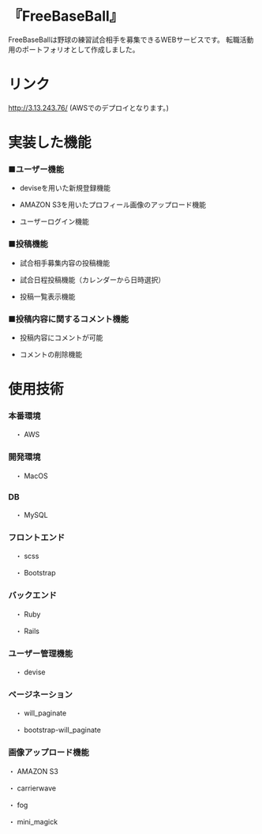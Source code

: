 # 『FreeBaseBall』  


FreeBaseBallは野球の練習試合相手を募集できるWEBサービスです。
転職活動用のポートフォリオとして作成しました。  




# リンク  



http://3.13.243.76/
(AWSでのデプロイとなります。)  





# 実装した機能  


### ■ユーザー機能  

* deviseを用いた新規登録機能  

* AMAZON S3を用いたプロフィール画像のアップロード機能  

* ユーザーログイン機能  


### ■投稿機能  

* 試合相手募集内容の投稿機能  

* 試合日程投稿機能（カレンダーから日時選択）  

* 投稿一覧表示機能  


### ■投稿内容に関するコメント機能  


* 投稿内容にコメントが可能  

* コメントの削除機能  




# 使用技術  


### 本番環境  

　・ AWS  

### 開発環境  

　・ MacOS  


### DB  

　・ MySQL  

### フロントエンド  

　・ scss  

　・ Bootstrap  

### バックエンド  

　・ Ruby  

　・ Rails  

### ユーザー管理機能  

　・ devise  


### ページネーション  

　・ will_paginate  

　・ bootstrap-will_paginate  


### 画像アップロード機能  

  ・ AMAZON S3  

  ・ carrierwave  

  ・ fog  

  ・ mini_magick  

